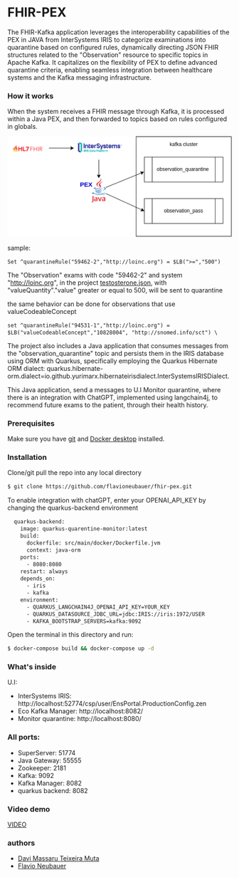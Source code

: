 # FHIR-PEX

The FHIR-Kafka application leverages the interoperability capabilities of the PEX in JAVA from InterSystems IRIS to categorize examinations into quarantine based on configured rules, dynamically directing JSON FHIR structures related to the "Observation" resource to specific topics in Apache Kafka. It capitalizes on the flexibility of PEX to define advanced quarantine criteria, enabling seamless integration between healthcare systems and the Kafka messaging infrastructure.

### How it works

When the system receives a FHIR message through Kafka, it is processed within a Java PEX, and then forwarded to topics based on rules configured in globals.

 ![](https://raw.githubusercontent.com/flavioneubauer/fhir-pex/pex/docs/pex_flow.png)

sample:
```
Set ^quarantineRule("59462-2","http://loinc.org") = $LB(">=","500") 
```

The "Observation" exams with code "59462-2" and system "http://loinc.org", in the project [testosterone.json](/data/testosterone.json), with "valueQuantity"."value" greater or equal to 500, will be sent to quarantine

the same behavior can be done for observations that use valueCodeableConcept

```
set ^quarantineRule("94531-1","http://loinc.org") = $LB("valueCodeableConcept","10828004", "http://snomed.info/sct") \
```


The project also includes a Java application that consumes messages from the "observation_quarantine" topic and persists them in the IRIS database using ORM with Quarkus, specifically employing the Quarkus Hibernate ORM dialect: quarkus.hibernate-orm.dialect=io.github.yurimarx.hibernateirisdialect.InterSystemsIRISDialect.

This Java application, send a messages to U.I Monitor quarantine, where there is an integration with ChatGPT, implemented using langchain4j, to recommend future exams to the patient, through their health history.

### Prerequisites

Make sure you have [git](https://git-scm.com/book/en/v2/Getting-Started-Installing-Git) and [Docker desktop](https://www.docker.com/products/docker-desktop) installed.

### Installation

Clone/git pull the repo into any local directory

```sh
$ git clone https://github.com/flavioneubauer/fhir-pex.git
```

To enable integration with chatGPT, enter your OPENAI_API_KEY by changing the quarkus-backend environment

```
  quarkus-backend:
    image: quarkus-quarentine-monitor:latest
    build:
      dockerfile: src/main/docker/Dockerfile.jvm
      context: java-orm
    ports:
      - 8080:8080
    restart: always
    depends_on:
      - iris
      - kafka
    environment:
      - QUARKUS_LANGCHAIN4J_OPENAI_API_KEY=YOUR_KEY
      - QUARKUS_DATASOURCE_JDBC_URL=jdbc:IRIS://iris:1972/USER
      - KAFKA_BOOTSTRAP_SERVERS=kafka:9092
```

Open the terminal in this directory and run:

```sh
$ docker-compose build && docker-compose up -d
```

### What's inside

U.I:
- InterSystems IRIS: http://localhost:52774/csp/user/EnsPortal.ProductionConfig.zen
- Eco Kafka Manager: http://localhost:8082/
- Monitor quarantine: http://localhost:8080/

### All ports:

- SuperServer: 51774
- Java Gateway: 55555
- Zookeeper: 2181
- Kafka: 9092
- Kafka Manager: 8082
- quarkus backend: 8082

### Video demo

[VIDEO](https://www.youtube.com/watch?v=73vGRVbndi8)

### authors
- [Davi Massaru Teixeira Muta](https://community.intersystems.com/user/davi-massaru-teixeira-muta)
- [Flavio Neubauer](https://community.intersystems.com/user/flavio-neubauer)